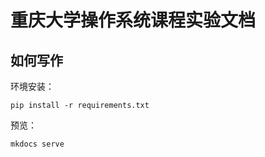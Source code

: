 # 重庆大学操作系统课程实验文档

## 如何写作

环境安装：

```shell
pip install -r requirements.txt
```

预览：

```shell
mkdocs serve
```
